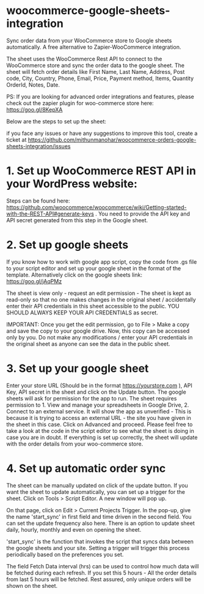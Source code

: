 # woocommerce-google-sheets-integration
Sync order data from your WooCommerce store to Google sheets automatically. A free alternative to Zapier-WooCommerce integration.

The sheet uses the WooCommerce Rest API to connect to the WooCommerce store and sync the order data to the google sheet. The sheet will fetch order details like First Name, Last Name, Address, Post code, City, Country, Phone, Email, Price, Payment method, Items, Quantity  OrderId, Notes, Date.

PS: If you are looking for advanced order integrations and features, please check out the zapier plugin for woo-commerce store here: https://goo.gl/8KepXA

Below are the steps to set up the sheet:

if you face any issues or have any suggestions to improve this tool, create a ticket at https://github.com/mithunmanohar/woocommerce-orders-google-sheets-integration/issues

# 1. Set up WooCommerce REST API in your WordPress website:

Steps can be found here: https://github.com/woocommerce/woocommerce/wiki/Getting-started-with-the-REST-API#generate-keys . You need to provide the API key and API secret generated from this step in the Google sheet.

# 2. Set up google sheets
If you know how to work with google app script, copy the code from .gs file to your script editor and set up your google sheet in the format of the template. Alternatively click on the google sheets link: https://goo.gl/jAqPMz

The sheet is view only - request an edit permission - The sheet is kept as read-only so that no one makes changes in the original sheet / accidentally enter their API credentials in this sheet accessible to the public. YOU SHOULD ALWAYS KEEP YOUR API CREDENTIALS as secret.

IMPORTANT: Once you get the edit permission, go to File > Make a copy and save the copy to your google drive. Now, this copy can be accessed only by you. Do not make any modifications / enter your API credentials in the original sheet as anyone can see the data in the public sheet.

# 3. Set up your google sheet

Enter your store URL (Should be in the format https://yourstore.com ), API Key, API secret in the sheet and click on the Update button. The google sheets will ask for permission for the app to run. The sheet requires permission to 1. View and manage your spreadsheets in Google Drive, 2. Connect to an external service. It will show the app as unverified - This is because it is trying to access an external URL - the site you have given in the sheet in this case. Click on Advanced and proceed. Please feel free to take a look at the code in the script editor to see what the sheet is doing in case you are in doubt. 
If everything is set up correctly, the sheet will update with the order details from your woo-commerce store.

# 4. Set up automatic order sync 

The sheet can be manually updated on click of the update button. If you want the sheet to update automatically, you can set up a trigger for the sheet. 
Click on Tools > Script Editor. A new window will pop up. 

On that page, click on Edit > Current Projects Trigger. In the pop-up, give the name 'start_sync' in first field and time driven in the second field. You can set the update frequency also here. There is an option to update sheet daily, hourly, monthly and even on opening the sheet.

'start_sync' is the function that invokes the script that syncs data between the google sheets and your site. Setting a trigger will trigger this process periodically based on the preferences you set.

The field Fetch Data interval (hrs) can be used to control how much data will be fetched during each refresh. If you set this 5 hours - All the order details from last 5 hours will be fetched. Rest assured, only unique orders will be shown on the sheet.

